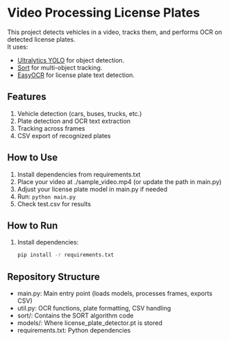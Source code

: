 # Video Processing License Plates

This project detects vehicles in a video, tracks them, and performs OCR on detected license plates.  
It uses:
- [Ultralytics YOLO](https://github.com/ultralytics/ultralytics) for object detection.  
- [Sort](https://github.com/abewley/sort) for multi-object tracking.  
- [EasyOCR](https://github.com/JaidedAI/EasyOCR) for license plate text detection.  

## Features

1. Vehicle detection (cars, buses, trucks, etc.)  
2. Plate detection and OCR text extraction  
3. Tracking across frames  
4. CSV export of recognized plates  

## How to Use

1. Install dependencies from requirements.txt  
2. Place your video at ./sample_video.mp4 (or update the path in main.py)  
3. Adjust your license plate model in main.py if needed  
4. Run:  ```python main.py```
5. Check test.csv for results  

## How to Run
1. Install dependencies:  
   ```bash
   pip install -r requirements.txt
   ```

## Repository Structure

- main.py: Main entry point (loads models, processes frames, exports CSV)  
- util.py: OCR functions, plate formatting, CSV handling  
- sort/: Contains the SORT algorithm code  
- models/: Where license_plate_detector.pt is stored  
- requirements.txt: Python dependencies  